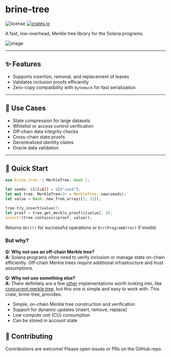 # brine-tree

![license](https://img.shields.io/badge/license-MIT-blue.svg?style=flat)
[![crates.io](https://img.shields.io/crates/v/brine-tree.svg?style=flat)](https://crates.io/crates/brine-tree)

A fast, low-overhead, Merkle tree library for the Solana programs.

![image](https://github.com/user-attachments/assets/6c34a34b-644f-4248-bf78-d7c43d1e18f6)


---

## ✨ Features

- Supports insertion, removal, and replacement of leaves
- Validates inclusion proofs efficiently
- Zero-copy compatibility with `bytemuck` for fast serialization

---

## 🧱 Use Cases

- State compression for large datasets
- Whitelist or access control verification
- Off-chain data integrity checks
- Cross-chain state proofs
- Decentralized identity claims
- Oracle data validation

---

## 🚀 Quick Start

```rust
use brine_tree::{ MerkleTree, Hash };

let seeds: &[&[u8]] = &[b"seed"];
let mut tree: MerkleTree<3> = MerkleTree::new(seeds);
let value = Hash::new_from_array([1; 32]);

tree.try_insert(value)?;
let proof = tree.get_merkle_proof(&[value], 0);
assert!(tree.contains(&proof, value));
```

Returns `Ok(())` for successful operations or `Err(ProgramError)` if invalid.

### But why?

**Q: Why not use an off-chain Merkle tree?**  
**A:** Solana programs often need to verify inclusion or manage state on-chain efficiently. Off-chain Merkle trees require additional infrastructure and trust assumptions. 

**Q: Why not use something else?**  
**A:** There definitely are a few [other](https://github.com/anza-xyz/agave/blob/master/merkle-tree/src/merkle_tree.rs) implementations worth looking into, like [concurrent merkle tree](https://github.com/solana-labs/solana-program-library/blob/master/libraries/concurrent-merkle-tree/src/concurrent_merkle_tree.rs), but this one is simple and easy to work with. This crate, brine-tree, provides:

- Simple, on-chain Merkle tree construction and verification
- Support for dynamic updates (insert, remove, replace)
- Low compute unit (CU) consumption
- Can be stored in account state

## 🙌 Contributing

Contributions are welcome! Please open issues or PRs on the GitHub repo.

